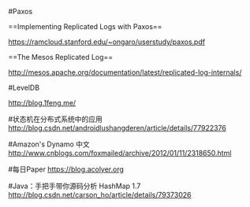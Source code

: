 #Paxos

==Implementing Replicated Logs with Paxos==

https://ramcloud.stanford.edu/~ongaro/userstudy/paxos.pdf

==The Mesos Replicated Log==

http://mesos.apache.org/documentation/latest/replicated-log-internals/

#LevelDB

http://blog.1feng.me/

#状态机在分布式系统中的应用
http://blog.csdn.net/androidlushangderen/article/details/77922376

#Amazon's Dynamo 中文
http://www.cnblogs.com/foxmailed/archive/2012/01/11/2318650.html


#每日Paper
https://blog.acolyer.org

#Java：手把手带你源码分析 HashMap 1.7
http://blog.csdn.net/carson_ho/article/details/79373026